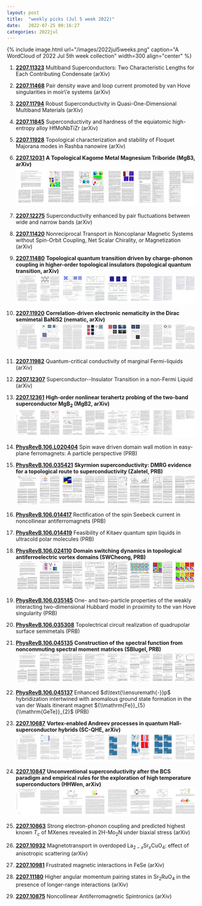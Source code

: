 ```yaml
---
layout: post
title:  "weekly picks (Jul 5 week 2022)"
date:   2022-07-25 00:16:27
categories: 2022jul
---
```


{% include image.html url="/images/2022jul5weeks.png" caption="A WordCloud of 2022 Jul 5th week collection" width=300 align="center" %}



1. **[2207.11323](http://arxiv.org/abs/2207.11323)** Multiband Superconductors: Two Characteristic Lengths for Each Contributing Condensate (arXiv)

1. **[2207.11468](http://arxiv.org/abs/2207.11468)** Pair density wave and loop current promoted by van Hove singularities in moir\\'e systems (arXiv)

1. **[2207.11794](http://arxiv.org/abs/2207.11794)** Robust Superconductivity in Quasi-One-Dimensional Multiband Materials (arXiv)

1. **[2207.11845](http://arxiv.org/abs/2207.11845)** Superconductivity and hardness of the equiatomic high-entropy alloy HfMoNbTiZr (arXiv)

1. **[2207.11928](http://arxiv.org/abs/2207.11928)** Topological characterization and stability of Floquet Majorana modes in Rashba nanowire (arXiv)

1. **[2207.12031](http://arxiv.org/abs/2207.12031)** **A Topological Kagome Metal Magnesium Triboride (MgB3, arXiv)** ![](/images/2207.12031.pdf.jpg)

1. **[2207.12275](http://arxiv.org/abs/2207.12275)** Superconductivity enhanced by pair fluctuations between wide and narrow bands (arXiv)




1. **[2207.11420](http://arxiv.org/abs/2207.11420)** Nonreciprocal Transport in Noncoplanar Magnetic Systems without Spin-Orbit Coupling, Net Scalar Chirality, or Magnetization (arXiv)

1. **[2207.11480](http://arxiv.org/abs/2207.11480)** **Topological quantum transition driven by charge-phonon coupling in higher-order topological insulators (topological quantum transition, arXiv)** ![](/images/2207.11480.pdf.jpg)

1. **[2207.11920](http://arxiv.org/abs/2207.11920)** **Correlation-driven electronic nematicity in the Dirac semimetal BaNiS2 (nematic, arXiv)** ![](/images/2207.11920.pdf.jpg)

1. **[2207.11982](http://arxiv.org/abs/2207.11982)** Quantum-critical conductivity of marginal Fermi-liquids (arXiv)

1. **[2207.12307](http://arxiv.org/abs/2207.12307)** Superconductor--Insulator Transition in a non-Fermi Liquid (arXiv)

1. **[2207.12361](http://arxiv.org/abs/2207.12361)** **High-order nonlinear terahertz probing of the two-band superconductor MgB$_2$ (MgB2, arXiv)** ![](/images/2207.12361.pdf.jpg)




1. **[PhysRevB.106.L020404](https://link.aps.org/doi/10.1103/PhysRevB.106.L020404)** Spin wave driven domain wall motion in easy-plane ferromagnets: A particle perspective (PRB)

1. **[PhysRevB.106.035421](https://link.aps.org/doi/10.1103/PhysRevB.106.035421)** **Skyrmion superconductivity: DMRG evidence for a topological route to superconductivity (Zaletel, PRB)** ![](/images/PhysRevB.106.035421.pdf.jpg)

1. **[PhysRevB.106.014417](https://link.aps.org/doi/10.1103/PhysRevB.106.014417)** Rectification of the spin Seebeck current in noncollinear antiferromagnets (PRB)

1. **[PhysRevB.106.014419](https://link.aps.org/doi/10.1103/PhysRevB.106.014419)** Feasibility of Kitaev quantum spin liquids in ultracold polar molecules (PRB)

1. **[PhysRevB.106.024110](https://link.aps.org/doi/10.1103/PhysRevB.106.024110)** **Domain switching dynamics in topological antiferroelectric vortex domains (SWCheong, PRB)** ![](/images/PhysRevB.106.024110.pdf.jpg)

1. **[PhysRevB.106.035145](https://link.aps.org/doi/10.1103/PhysRevB.106.035145)** One- and two-particle properties of the weakly interacting two-dimensional Hubbard model in proximity to the van Hove singularity (PRB)

1. **[PhysRevB.106.035308](https://link.aps.org/doi/10.1103/PhysRevB.106.035308)** Topolectrical circuit realization of quadrupolar surface semimetals (PRB)

1. **[PhysRevB.106.045135](https://link.aps.org/doi/10.1103/PhysRevB.106.045135)** **Construction of the spectral function from noncommuting spectral moment matrices (SBlugel, PRB)** ![](/images/PhysRevB.106.045135.pdf.jpg)

1. **[PhysRevB.106.045137](https://link.aps.org/doi/10.1103/PhysRevB.106.045137)** Enhanced $d\\text{\\ensuremath{-}}p$ hybridization intertwined with anomalous ground state formation in the van der Waals itinerant magnet ${\\mathrm{Fe}}_{5}{\\mathrm{GeTe}}_{2}$ (PRB)




1. **[2207.10687](http://arxiv.org/abs/2207.10687)** **Vortex-enabled Andreev processes in quantum Hall-superconductor hybrids (SC-QHE, arXiv)** ![](/images/2207.10687.pdf.jpg)

1. **[2207.10847](http://arxiv.org/abs/2207.10847)** **Unconventional superconductivity after the BCS paradigm and empirical rules for the exploration of high temperature superconductors (HHWen, arXiv)** ![](/images/2207.10847.pdf.jpg)

1. **[2207.10863](http://arxiv.org/abs/2207.10863)** Strong electron-phonon coupling and predicted highest known $T_{c}$ of MXenes revealed in 2H-Mo$_{2}$N under biaxial stress (arXiv)

1. **[2207.10932](http://arxiv.org/abs/2207.10932)** Magnetotransport in overdoped La$_{2-x}$Sr$_x$CuO$_4$: effect of anisotropic scattering (arXiv)

1. **[2207.10981](http://arxiv.org/abs/2207.10981)** Frustrated magnetic interactions in FeSe (arXiv)

1. **[2207.11180](http://arxiv.org/abs/2207.11180)** Higher angular momentum pairing states in Sr$_2$RuO$_4$ in the presence of longer-range interactions (arXiv)

1. **[2207.10875](http://arxiv.org/abs/2207.10875)** Noncollinear Antiferromagnetic Spintronics (arXiv)

